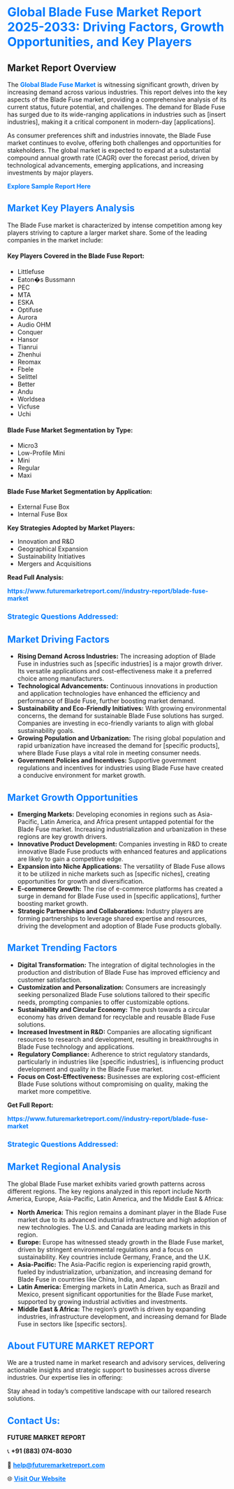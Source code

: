 <h1 style="color: #007BFF;">Global Blade Fuse Market Report 2025-2033: Driving Factors, Growth Opportunities, and Key Players</h1>

<section id="overview">
<h2>Market Report Overview</h2>
<p>The <a href="https://www.futuremarketreport.com//industry-report/blade-fuse-market" style="color: #007BFF; text-decoration: none;"><strong>Global Blade Fuse Market</strong></a> is witnessing significant growth, driven by increasing demand across various industries. This report delves into the key aspects of the Blade Fuse market, providing a comprehensive analysis of its current status, future potential, and challenges. The demand for Blade Fuse has surged due to its wide-ranging applications in industries such as [insert industries], making it a critical component in modern-day [applications].</p>
<p>As consumer preferences shift and industries innovate, the Blade Fuse market continues to evolve, offering both challenges and opportunities for stakeholders. The global market is expected to expand at a substantial compound annual growth rate (CAGR) over the forecast period, driven by technological advancements, emerging applications, and increasing investments by major players.</p>
</section>

<section id="overview">
<p><a href="https://www.futuremarketreport.com//request-sample/reportId=84927" style="color: #007BFF; text-decoration: none;"><strong>Explore Sample Report Here</strong></a></p>
</section>

<section id="key-players">
<h2 style="color: #007BFF;">Market Key Players Analysis</h2>
<p>The Blade Fuse market is characterized by intense competition among key players striving to capture a larger market share. Some of the leading companies in the market include:</p>
<h4>Key Players Covered in the Blade Fuse Report:</h4>
<ul><li>Littlefuse</li><li>Eaton�s Bussmann</li><li>PEC</li><li>MTA</li><li>ESKA</li><li>Optifuse</li><li>Aurora</li><li>Audio OHM</li><li>Conquer</li><li>Hansor</li><li>Tianrui</li><li>Zhenhui</li><li>Reomax</li><li>Fbele</li><li>Selittel</li><li>Better</li><li>Andu</li><li>Worldsea</li><li>Vicfuse</li><li>Uchi</li></ul>
<h4>Blade Fuse Market Segmentation by Type:</h4>
<ul><li>Micro3</li><li>Low-Profile Mini</li><li>Mini</li><li>Regular</li><li>Maxi</li></ul>

<h4>Blade Fuse Market Segmentation by Application:</h4>
<ul><li>External Fuse Box</li><li>Internal Fuse Box</li></ul>
<p><strong>Key Strategies Adopted by Market Players:</strong></p>
<ul>
<li>Innovation and R&D</li>
<li>Geographical Expansion</li>
<li>Sustainability Initiatives</li>
<li>Mergers and Acquisitions</li>
</ul>
</section>

<section>
<p><strong>Read Full Analysis: </strong></p><a href="https://www.futuremarketreport.com//industry-report/blade-fuse-market" style="color: #007BFF; text-decoration: none;"><strong>https://www.futuremarketreport.com//industry-report/blade-fuse-market</strong></a>
<h3 style="color: #007BFF;">Strategic Questions Addressed:</h3>
</section>

<section id="driving-factors">
<h2 style="color: #007BFF;">Market Driving Factors</h2>
<ul>
<li><strong>Rising Demand Across Industries:</strong> The increasing adoption of Blade Fuse in industries such as [specific industries] is a major growth driver. Its versatile applications and cost-effectiveness make it a preferred choice among manufacturers.</li>
<li><strong>Technological Advancements:</strong> Continuous innovations in production and application technologies have enhanced the efficiency and performance of Blade Fuse, further boosting market demand.</li>
<li><strong>Sustainability and Eco-Friendly Initiatives:</strong> With growing environmental concerns, the demand for sustainable Blade Fuse solutions has surged. Companies are investing in eco-friendly variants to align with global sustainability goals.</li>
<li><strong>Growing Population and Urbanization:</strong> The rising global population and rapid urbanization have increased the demand for [specific products], where Blade Fuse plays a vital role in meeting consumer needs.</li>
<li><strong>Government Policies and Incentives:</strong> Supportive government regulations and incentives for industries using Blade Fuse have created a conducive environment for market growth.</li>
</ul>
</section>

<section id="growth-opportunities">
<h2 style="color: #007BFF;">Market Growth Opportunities</h2>
<ul>
<li><strong>Emerging Markets:</strong> Developing economies in regions such as Asia-Pacific, Latin America, and Africa present untapped potential for the Blade Fuse market. Increasing industrialization and urbanization in these regions are key growth drivers.</li>
<li><strong>Innovative Product Development:</strong> Companies investing in R&D to create innovative Blade Fuse products with enhanced features and applications are likely to gain a competitive edge.</li>
<li><strong>Expansion into Niche Applications:</strong> The versatility of Blade Fuse allows it to be utilized in niche markets such as [specific niches], creating opportunities for growth and diversification.</li>
<li><strong>E-commerce Growth:</strong> The rise of e-commerce platforms has created a surge in demand for Blade Fuse used in [specific applications], further boosting market growth.</li>
<li><strong>Strategic Partnerships and Collaborations:</strong> Industry players are forming partnerships to leverage shared expertise and resources, driving the development and adoption of Blade Fuse products globally.</li>
</ul>
</section>

<section id="trending-factors">
<h2 style="color: #007BFF;">Market Trending Factors</h2>
<ul>
<li><strong>Digital Transformation:</strong> The integration of digital technologies in the production and distribution of Blade Fuse has improved efficiency and customer satisfaction.</li>
<li><strong>Customization and Personalization:</strong> Consumers are increasingly seeking personalized Blade Fuse solutions tailored to their specific needs, prompting companies to offer customizable options.</li>
<li><strong>Sustainability and Circular Economy:</strong> The push towards a circular economy has driven demand for recyclable and reusable Blade Fuse solutions.</li>
<li><strong>Increased Investment in R&D:</strong> Companies are allocating significant resources to research and development, resulting in breakthroughs in Blade Fuse technology and applications.</li>
<li><strong>Regulatory Compliance:</strong> Adherence to strict regulatory standards, particularly in industries like [specific industries], is influencing product development and quality in the Blade Fuse market.</li>
<li><strong>Focus on Cost-Effectiveness:</strong> Businesses are exploring cost-efficient Blade Fuse solutions without compromising on quality, making the market more competitive.</li>
</ul>
</section>

<section>
<p><strong>Get Full Report: </strong></p><a href="https://www.futuremarketreport.com//industry-report/blade-fuse-market" style="color: #007BFF; text-decoration: none;"><strong>https://www.futuremarketreport.com//industry-report/blade-fuse-market</strong></a>
<h3 style="color: #007BFF;">Strategic Questions Addressed:</h3>
</section>


<section id="regional-analysis">
<h2 style="color: #007BFF;">Market Regional Analysis</h2>
<p>The global Blade Fuse market exhibits varied growth patterns across different regions. The key regions analyzed in this report include North America, Europe, Asia-Pacific, Latin America, and the Middle East & Africa:</p>
<ul>
<li><strong>North America:</strong> This region remains a dominant player in the Blade Fuse market due to its advanced industrial infrastructure and high adoption of new technologies. The U.S. and Canada are leading markets in this region.</li>
<li><strong>Europe:</strong> Europe has witnessed steady growth in the Blade Fuse market, driven by stringent environmental regulations and a focus on sustainability. Key countries include Germany, France, and the U.K.</li>
<li><strong>Asia-Pacific:</strong> The Asia-Pacific region is experiencing rapid growth, fueled by industrialization, urbanization, and increasing demand for Blade Fuse in countries like China, India, and Japan.</li>
<li><strong>Latin America:</strong> Emerging markets in Latin America, such as Brazil and Mexico, present significant opportunities for the Blade Fuse market, supported by growing industrial activities and investments.</li>
<li><strong>Middle East & Africa:</strong> The region’s growth is driven by expanding industries, infrastructure development, and increasing demand for Blade Fuse in sectors like [specific sectors].</li>
</ul>
</section>

<footer>
<h2 style="color: #007BFF;">About FUTURE MARKET REPORT</h2>
<p>We are a trusted name in market research and advisory services, delivering actionable insights and strategic support to businesses across diverse industries. Our expertise lies in offering:</p>

<p>Stay ahead in today’s competitive landscape with our tailored research solutions.</p>

<h2 style="color: #007BFF;">Contact Us:</h2>
<p><strong>FUTURE MARKET REPORT</strong></p>
<p>📞 <strong>+91 (883) 074-8030</strong></p>
<p>📧 <strong><a href="mailto:help@futuremarketreport.com" style="color: #007BFF;">help@futuremarketreport.com</a></strong></p>
<p>🌐 <strong><a href="https://www.futuremarketreport.com/" style="color: #007BFF;">Visit Our Website</a></strong></p>
</footer>